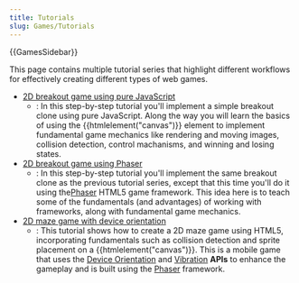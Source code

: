 ```yaml
---
title: Tutorials
slug: Games/Tutorials
---
```

{{GamesSidebar}}

This page contains multiple tutorial series that highlight different workflows for effectively creating different types of web games.

- [2D breakout game using pure JavaScript](/zh-CN/docs/Games/Workflows/2D_Breakout_game_pure_JavaScript)
  - : In this step-by-step tutorial you'll implement a simple breakout clone using pure JavaScript. Along the way you will learn the basics of using the {{htmlelement("canvas")}} element to implement fundamental game mechanics like rendering and moving images, collision detection, control machanisms, and winning and losing states.
- [2D breakout game using Phaser](/zh-CN/docs/Games/Workflows/2D_breakout_game_Phaser)
  - : In this step-by-step tutorial you'll implement the same breakout clone as the previous tutorial series, except that this time you'll do it using the[Phaser](http://phaser.io/) HTML5 game framework. This idea here is to teach some of the fundamentals (and advantages) of working with frameworks, along with fundamental game mechanics.
- [2D maze game with device orientation](/zh-CN/docs/Games/Workflows/HTML5_Gamedev_Phaser_Device_Orientation)
  - : This tutorial shows how to create a 2D maze game using HTML5, incorporating fundamentals such as collision detection and sprite placement on a {{htmlelement("canvas")}}. This is a mobile game that uses the [Device Orientation](/zh-CN/Apps/Build/gather_and_modify_data/responding_to_device_orientation_changes) and [Vibration](/zh-CN/docs/Web/Guide/API/Vibration) **APIs** to enhance the gameplay and is built using the [Phaser](http://phaser.io/) framework.
